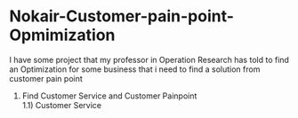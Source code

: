 # Nokair-Customer-pain-point-Opmimization
I have some project that my professor in Operation Research has told to find an Optimization for some business that i need to find a solution from customer pain point

1) Find Customer Service and Customer Painpoint  
1.1) Customer Service
